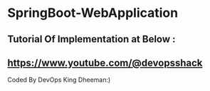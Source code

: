 # SpringBoot-WebApplication

## Tutorial Of Implementation at Below  :
## https://www.youtube.com/@devopsshack

Coded By DevOps King Dheeman:)
